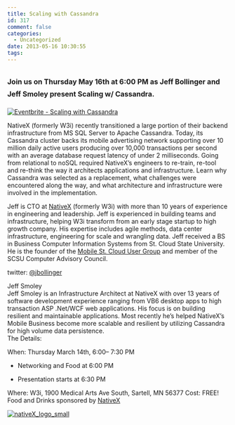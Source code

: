 ```yaml
---
title: Scaling with Cassandra
id: 317
comment: false
categories:
  - Uncategorized
date: 2013-05-16 10:30:55
tags:
---
```


## <span style="line-height: 1.714285714; font-size: 1rem;">Join us on Thursday May 16th at 6:00 PM as Jeff Bollinger and Jeff Smoley present Scaling w/ Cassandra.</span>

<div>

[![Eventbrite - Scaling with Cassandra](http://www.eventbrite.com/custombutton?eid=6563610937)](http://www.eventbrite.com/event/6563610937?ref=ebtnebregn)

NativeX (formerly W3i) recently transitioned a large portion of their backend infrastructure from MS SQL Server to Apache Cassandra. Today, its Cassandra cluster backs its mobile advertising network supporting over 10 million daily active users producing over 10,000 transactions per second with an average database request latency of under 2 milliseconds. Going from relational to noSQL required NativeX’s engineers to re-train, re-tool and re-think the way it architects applications and infrastructure. Learn why Cassandra was selected as a replacement, what challenges were encountered along the way, and what architecture and infrastructure were involved in the implementation.
<div>

Jeff is CTO at [NativeX](http://www.nativex.com/) (formerly W3i) with more than 10 years of experience in engineering and leadership. Jeff is experienced in building teams and infrastructure, helping W3i transform from an early stage startup to high growth company. His expertise includes agile methods, data center infrastructure, engineering for scale and wrangling data. Jeff received a BS in Business Computer Information Systems from St. Cloud State University. He is the founder of the [Mobile St. Cloud User Group](http://www.mobilestcloud.com/) and member of the SCSU Computer Advisory Council.

twitter: [@jbollinger](https://twitter.com/JBollinger)

</div>
<div>
<div>Jeff Smoley</div>
Jeff Smoley is an Infrastructure Architect at NativeX with over 13 years of software development experience ranging from VB6 desktop apps to high transaction ASP .Net/WCF web applications. His focus is on building resilient and maintainable applications. Most recently he’s helped NativeX’s Mobile Business become more scalable and resilient by utilizing Cassandra for high volume data persistence.

</div>
The Details:

When: Thursday March 14th, 6:00– 7:30 PM

- Networking and Food at 6:00 PM

- Presentation starts at 6:30 PM

Where: W3i, 1900 Medical Arts Ave South, Sartell, MN 56377
Cost: FREE!
Food and Drinks sponsored by [NativeX](http://www.nativex.com/)

[![](http://mobilestcloud.com/wp-content/uploads/2013/05/nativeX_logo_small.png "nativeX_logo_small")](http://mobilestcloud.com/wp-content/uploads/2013/05/nativeX_logo_small.png)

&nbsp;

</div>